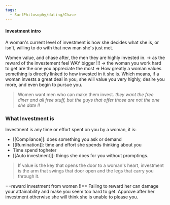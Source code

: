 ```yaml
---
tags:
  - SurfPhilosophy/dating/Chase
---
```


#### Investment intro
A woman's current level of investment is how she decides what she is, or isn't, willing to do with that new man she's just met.

Women value, and chase after, the men they are highly invested in.
-> as the reward of the investement feel WAY bigger !!!
-> the woman you work hard to get are the one you appreciate the most
=> How greatly a woman values something is directly linked to how invested in it she is. Which means, if a woman invests a great deal in you, she will value you very highly, desire you more, and even begin to pursue you.

> Women want men who can make them invest. 
> *they want the free diner and all free stuff, but the guys that offer those are not the one she date !!*


### What Investment is

Investment is any time or effort spent on you by a woman, it is: 
- [[Compliance]]: does something you ask or demand
- [[Rumination]]: time and effort she spends thinking about you
- Time spend togheter
- [[Auto investment]]: things she does for you without promptings.


> If value is the key that opens the door to a woman's heart, investment is the arm that swings that door open and the legs that carry you through it.

==reward investment from women !!== Failing to reward her can damage your attainability and make you seem too hard to get. Approve after her investment otherwise she will think she is unable to please you.